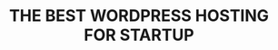 ﻿---
 tags: articles
 desc: Find the ideal hosting solution for startups launching WordPress websites, blending affordability, optimization, and outstanding support.
 title: THE BEST WORDPRESS HOSTING FOR STARTUP
 image: /assets/hostinger.webp
 intro: When embarking on the journey of launching a WordPress website, especially as a startup, selecting the right hosting provider is paramount. The hosting platform you choose can significantly influence your site’s performance, security, and overall user experience. Among the myriad of options available, Hostinger has emerged as a standout choice for startups venturing into the world of WordPress. Known for its budget-friendly pricing, optimized features specifically tailored for WordPress, and exceptional customer support, Hostinger provides the ideal environment for entrepreneurs looking to establish a strong online presence. Let’s explore why Hostinger is the best hosting option for WordPress websites, particularly for startups.
 header1: 1. Affordability Meets Quality
 desc1: For startups, budget constraints are often a reality. Hostinger addresses this concern with its incredibly competitive pricing model, making it one of the most affordable hosting options available for WordPress users. With plans starting at just a few dollars per month, startups can secure reliable hosting without sacrificing essential features. This affordability doesn’t come at the expense of quality; Hostinger provides robust hosting solutions that include free SSL certificates, automatic backups, and one-click WordPress installations.

    In addition to cost-effective pricing, Hostinger frequently runs promotional offers, allowing startups to take advantage of discounts that can lead to significant long-term savings. This flexibility means startups can allocate more resources toward marketing and development, rather than spending excessively on hosting services. With Hostinger, you get the best of both worlds; a wallet-friendly option that still delivers top-notch performance and reliability.
 header2: 2. WordPress Optimization for Seamless Performance
 desc2: One of Hostinger’s most significant advantages is its optimization for WordPress websites. With specialized hosting plans designed explicitly for WordPress, startups can enjoy features that enhance their site’s performance and ease of use. Hostinger utilizes LiteSpeed caching and SSD storage to ensure that your WordPress site runs smoothly and loads quickly, crucial factors for retaining visitors and improving SEO rankings.

    Furthermore, Hostinger’s platform includes pre-installed WordPress features, such as automated updates and built-in security protocols, which streamline the management process. This means you don’t have to worry about the technical aspects of running a WordPress site, allowing you to focus on creating compelling content and growing your audience. By utilizing a hosting provider that understands the unique requirements of WordPress, startups can ensure that their websites operate at peak performance from day one.
 header3: 3.Exceptional Customer Support
 desc3: When launching a WordPress website, especially as a startup, having reliable support can make all the difference. Hostinger offers 24/7 customer support through live chat and an extensive knowledge base that provides solutions for common issues. This commitment to customer service is vital for startups, as it allows them to resolve technical challenges quickly and efficiently, minimizing downtime and disruption.

    Hostinger’s support team consists of knowledgeable professionals who are well-versed in WordPress hosting. Whether you need help with a plugin, troubleshooting errors, or general inquiries about your hosting plan, you can rely on their expertise. Additionally, the availability of comprehensive guides and tutorials on their website empowers startups to troubleshoot minor issues independently, further enhancing the overall user experience. This level of support ensures that your WordPress website remains functional and user-friendly, enabling you to focus on growing your business rather than dealing with technical setbacks.

 conclusion: For startups venturing into the world of WordPress, choosing the right hosting provider is crucial for long-term success. Hostinger stands out as the best choice for its affordability, WordPress-specific optimization, and exceptional customer support. By offering budget-friendly plans that do not compromise on quality, Hostinger allows startups to allocate their resources more effectively while ensuring their websites perform at their best. With optimized features tailored for WordPress and a dedicated support team, Hostinger provides a solid foundation for startups to build and grow their online presence. In an increasingly competitive digital landscape, partnering with Hostinger can help set your startup on the path to success, enabling you to focus on what truly matters; delivering value to your audience and achieving your business goals.
---

